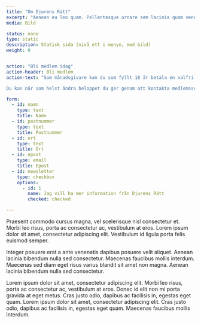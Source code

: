 ```yaml
---
title: "Om Djurens Rätt"
excerpt: "Aenean eu leo quam. Pellentesque ornare sem lacinia quam venenatis vestibulum."
media: Bild

status: none
type: static
description: Statisk sida (nivå ett i menyn, med bild)
weight: 0


action: "Bli medlem idag"
action-header: Bli medlem
action-text: "Som månadsgivare kan du som fyllt 18 år betala en valfri summa (från 35 kr) i månaden via autogiro. Med ditt regelbundna stöd skapar du en trygghet som gör att vi kan arbeta långsiktigt. Det är också det mest kostnadseffektiva sättet att stödja Djurens Rätt.

Du kan när som helst ändra beloppet du ger genom att kontakta medlemsservice."

form:
  - id: namn
    type: text
    title: Namn
  - id: postnummer
    type: text
    title: Postnummer
  - id: ort
    type: text
    title: Ort
  - id: epost
    type: email
    title: Epost
  - id: newsletter
    type: checkbox
    options:
      - id: 1
        name: Jag vill ha mer information från Djurens Rätt
        checked: checked

---
```


Praesent commodo cursus magna, vel scelerisque nisl consectetur et. Morbi leo risus, porta ac consectetur ac, vestibulum at eros. Lorem ipsum dolor sit amet, consectetur adipiscing elit. Vestibulum id ligula porta felis euismod semper.

Integer posuere erat a ante venenatis dapibus posuere velit aliquet. Aenean lacinia bibendum nulla sed consectetur. Maecenas faucibus mollis interdum. Maecenas sed diam eget risus varius blandit sit amet non magna. Aenean lacinia bibendum nulla sed consectetur.

Lorem ipsum dolor sit amet, consectetur adipiscing elit. Morbi leo risus, porta ac consectetur ac, vestibulum at eros. Donec id elit non mi porta gravida at eget metus. Cras justo odio, dapibus ac facilisis in, egestas eget quam. Lorem ipsum dolor sit amet, consectetur adipiscing elit. Cras justo odio, dapibus ac facilisis in, egestas eget quam. Maecenas faucibus mollis interdum.
